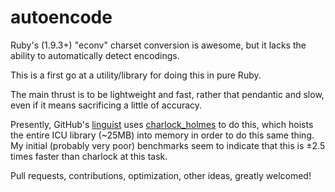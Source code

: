 autoencode
==========

Ruby's (1.9.3+) "econv" charset conversion is awesome, but it lacks the ability to automatically detect encodings.

This is a first go at a utility/library for doing this in pure Ruby.

The main thrust is to be lightweight and fast, rather that pendantic and slow, even if it means sacrificing a little of accuracy.

Presently, GitHub's [linguist](http://github.com/github/linguist) uses [charlock_holmes](http://github.com/brian_mario/charlock_holmes) to do this, which hoists the entire ICU library (~25MB) into memory in order to do this same thing.
My initial (probably very poor) benchmarks seem to indicate that this is ±2.5 times faster than charlock at this task.

Pull requests, contributions, optimization, other ideas, greatly welcomed!
